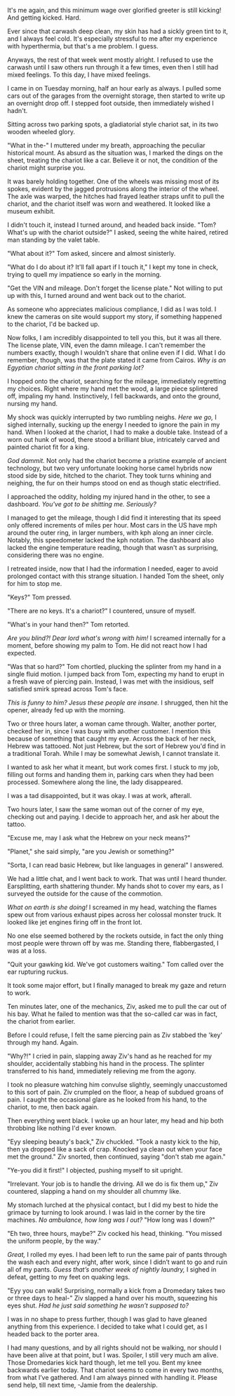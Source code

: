  It's me again, and this minimum wage over glorified greeter is still kicking! And getting kicked. Hard.

Ever since that carwash deep clean, my skin has had a sickly green tint to it, and I always feel cold. It's especially stressful to me after my experience with hyperthermia, but that's a me problem. I guess.

Anyways, the rest of that week went mostly alright. I refused to use the carwash until I saw others run through it a few times, even then I still had mixed feelings. To this day, I have mixed feelings.

I came in on Tuesday morning, half an hour early as always. I pulled some cars out of the garages from the overnight storage, then started to write up an overnight drop off. I stepped foot outside, then immediately wished I hadn't. 

Sitting across two parking spots, a gladiatorial style chariot sat, in its two wooden wheeled glory.

"What in the-" I muttered under my breath, approaching the peculiar historical mount. As absurd as the situation was, I marked the dings on the sheet, treating the chariot like a car. Believe it or not, the condition of the chariot might surprise you.

It was barely holding together. One of the wheels was missing most of its spokes, evident by the jagged protrusions along the interior of the wheel. The axle was warped, the hitches had frayed leather straps unfit to pull the chariot, and the chariot itself was worn and weathered. It looked like a museum exhibit. 

I didn't touch it, instead I turned around, and headed back inside. "Tom? What's up with the chariot outside?" I asked, seeing the white haired, retired man standing by the valet table.

"What about it?" Tom asked, sincere and almost sinisterly. 

"What do I do about it? It'll fall apart if I touch it," I kept my tone in check, trying to quell my impatience so early in the morning.

"Get the VIN and mileage. Don't forget the license plate." Not willing to put up with this, I turned around and went back out to the chariot.

As someone who appreciates malicious compliance, I did as I was told. I knew the cameras on site would support my story, if something happened to the chariot, I'd be backed up. 

Now folks, I am incredibly disappointed to tell you this, but it was all there. The license plate, VIN, even the damn mileage. I can't remember the numbers exactly, though I wouldn't share that online even if I did. What I do remember, though, was that the plate stated it came from Cairos. *Why is an Egyptian chariot sitting in the front parking lot?*

I hopped onto the chariot, searching for the mileage, immediately regretting my choices. Right where my hand met the wood, a large piece splintered off, impaling my hand. Instinctively, I fell backwards, and onto the ground, nursing my hand.

My shock was quickly interrupted by two rumbling neighs. *Here we go,* I sighed internally, sucking up the energy I needed to ignore the pain in my hand. When I looked at the chariot, I had to make a double take. Instead of a worn out hunk of wood, there stood a brilliant blue, intricately carved and painted chariot fit for a king.

*God dammit.* Not only had the chariot become a pristine example of ancient technology, but two very unfortunate looking horse camel hybrids now stood side by side, hitched to the chariot. They took turns whining and neighing, the fur on their humps stood on end as though static electrified. 

I approached the oddity, holding my injured hand in the other, to see a dashboard. *You've got to be shitting me.* *Seriously?*

I managed to get the mileage, though I did find it interesting that its speed only offered increments of miles per hour. Most cars in the US have mph around the outer ring, in larger numbers, with kph along an inner circle. Notably, this speedometer lacked the kph notation. The dashboard also lacked the engine temperature reading, though that wasn't as surprising, considering there was no engine.

I retreated inside, now that I had the information I needed, eager to avoid prolonged contact with this strange situation. I handed Tom the sheet, only for him to stop me.

"Keys?" Tom pressed.

"There are no keys. It's a chariot?" I countered, unsure of myself.

"What's in your hand then?" Tom retorted.

*Are you blind?! Dear lord what's wrong with him!* I screamed internally for a moment, before showing my palm to Tom. He did not react how I had expected.

"Was that so hard?" Tom chortled, plucking the splinter from my hand in a single fluid motion. I jumped back from Tom, expecting my hand to erupt in a fresh wave of piercing pain. Instead, I was met with the insidious, self satisfied smirk spread across Tom's face.

*This is funny to him? Jesus these people are insane.* I shrugged, then hit the opener, already fed up with the morning.

Two or three hours later, a woman came through. Walter, another porter, checked her in, since I was busy with another customer. I mention this because of something that caught my eye. Across the back of her neck, Hebrew was tattooed. Not just Hebrew, but the sort of Hebrew you'd find in a traditional Torah. While I may be somewhat Jewish, I cannot translate it.

I wanted to ask her what it meant, but work comes first. I stuck to my job, filling out forms and handing them in, parking cars when they had been processed. Somewhere along the line, the lady disappeared.

I was a tad disappointed, but it was okay. I was at work, afterall.

Two hours later, I saw the same woman out of the corner of my eye, checking out and paying. I decide to approach her, and ask her about the tattoo.

"Excuse me, may I ask what the Hebrew on your neck means?"

"Planet," she said simply, "are you Jewish or something?"

"Sorta, I can read basic Hebrew, but like languages in general" I answered.

We had a little chat, and I went back to work. That was until I heard thunder. Earsplitting, earth shattering thunder. My hands shot to cover my ears, as I surveyed the outside for the cause of the commotion.

*What on earth is she doing!* I screamed in my head, watching the flames spew out from various exhaust pipes across her colossal monster truck. It looked like jet engines firing off in the front lot.

No one else seemed bothered by the rockets outside, in fact the only thing most people were thrown off by was me. Standing there, flabbergasted, I was at a loss.

"Quit your gawking kid. We've got customers waiting." Tom called over the ear rupturing ruckus. 

It took some major effort, but I finally managed to break my gaze and return to work.

Ten minutes later, one of the mechanics, Ziv, asked me to pull the car out of his bay. What he failed to mention was that the so-called car was in fact, the chariot from earlier.

Before I could refuse, I felt the same piercing pain as Ziv stabbed the 'key' through my hand. Again. 

"Why?!" I cried in pain, slapping away Ziv's hand as he reached for my shoulder, accidentally stabbing his hand in the process. The splinter transferred to his hand, immediately relieving me from the agony.

I took no pleasure watching him convulse slightly, seemingly unaccustomed to this sort of pain. Ziv crumpled on the floor, a heap of subdued groans of pain. I caught the occasional glare as he looked from his hand, to the chariot, to me, then back again.

Then everything went black. I woke up an hour later, my head and hip both throbbing like nothing I'd ever known.

"Eyy sleeping beauty's back," Ziv chuckled. "Took a nasty kick to the hip, then ya dropped like a sack of crap. Knocked ya clean out when your face met the ground." Ziv snorted, then continued, saying "don't stab me again."

"Ye-you did it first!" I objected, pushing myself to sit upright.

"Irrelevant. Your job is to handle the driving. All we do is fix them up," Ziv countered, slapping a hand on my shoulder all chummy like.

My stomach lurched at the physical contact, but I did my best to hide the grimace by turning to look around. I was laid in the corner by the tire machines. *No ambulance, how long was I out?* "How long was I down?"

"Eh two, three hours, maybe?" Ziv cocked his head, thinking. "You missed the uniform people, by the way."

*Great,* I rolled my eyes. I had been left to run the same pair of pants through the wash each and every night, after work, since I didn’t want to go and ruin all of my pants. *Guess that’s another week of nightly laundry,* I sighed in defeat, getting to my feet on quaking legs.

"Eyy you can walk! Surprising, normally a kick from a Dromedary takes two or three days to heal-" Ziv slapped a hand over his mouth, squeezing his eyes shut. *Had he just said something he wasn’t supposed to?*

I was in no shape to press further, though I was glad to have gleaned anything from this experience. I decided to take what I could get, as I headed back to the porter area.

I had many questions, and by all rights should not be walking, nor should I have been alive at that point, but I was. Spoiler, I still very much am alive. Those Dromedaries kick hard though, let me tell you. Bent my knee backwards earlier today. That chariot seems to come in every two months, from what I’ve gathered. And I am always pinned with handling it. Please send help, till next time, -Jamie from the dealership.